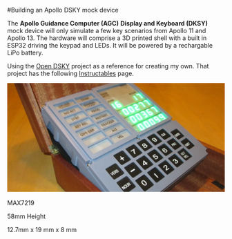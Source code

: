 #Building an Apollo DSKY mock device

The **Apollo Guidance Computer (AGC)** **Display and Keyboard (DKSY)** mock device will only simulate a few key scenarios from Apollo 11 and Apollo 13. The hardware will comprise a 3D printed shell with a built in ESP32 driving the keypad and LEDs. It will be powered by a rechargable LiPo battery. 

Using the [Open DSKY](https://opendsky.com) project as a reference for creating my own. That project has the following [Instructables](https://www.instructables.com/Open-Apollo-Guidance-Computer-DSKY/) page. 

![opendsky image](./images/opendsky.png)


MAX7219


58mm Height

12.7mm x 19 mm x 8 mm

